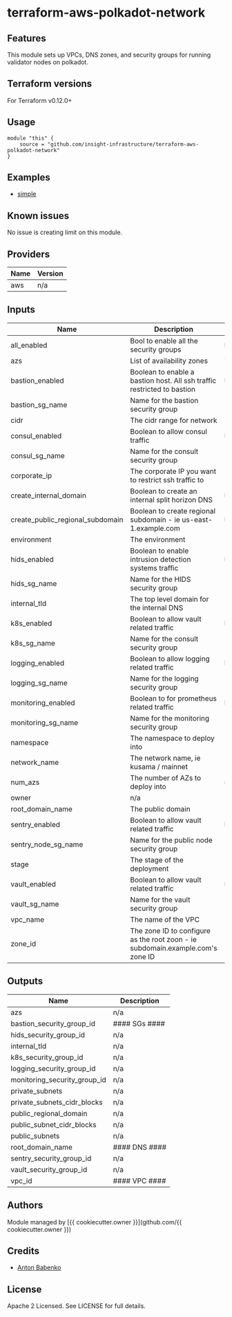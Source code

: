 # terraform-aws-polkadot-network

## Features

This module sets up VPCs, DNS zones, and security groups for running validator nodes on polkadot.

## Terraform versions

For Terraform v0.12.0+

## Usage

```
module "this" {
    source = "github.com/insight-infrastructure/terraform-aws-polkadot-network"
}
```

## Examples

- [simple](https://github.com/insight-infrastructure/terraform-aws-polkadot-network/tree/master/examples/simple)

## Known issues
No issue is creating limit on this module.

<!-- BEGINNING OF PRE-COMMIT-TERRAFORM DOCS HOOK -->
## Providers

| Name | Version |
|------|---------|
| aws | n/a |

## Inputs

| Name | Description | Type | Default | Required |
|------|-------------|------|---------|:-----:|
| all\_enabled | Bool to enable all the security groups | `bool` | `false` | no |
| azs | List of availability zones | `list(string)` | `[]` | no |
| bastion\_enabled | Boolean to enable a bastion host.  All ssh traffic restricted to bastion | `bool` | `false` | no |
| bastion\_sg\_name | Name for the bastion security group | `string` | `"bastion-sg"` | no |
| cidr | The cidr range for network | `string` | `"10.0.0.0/16"` | no |
| consul\_enabled | Boolean to allow consul traffic | `bool` | `false` | no |
| consul\_sg\_name | Name for the consult security group | `string` | `"consul-sg"` | no |
| corporate\_ip | The corporate IP you want to restrict ssh traffic to | `string` | `""` | no |
| create\_internal\_domain | Boolean to create an internal split horizon DNS | `bool` | `false` | no |
| create\_public\_regional\_subdomain | Boolean to create regional subdomain - ie us-east-1.example.com | `bool` | `false` | no |
| environment | The environment | `string` | `""` | no |
| hids\_enabled | Boolean to enable intrusion detection systems traffic | `bool` | `false` | no |
| hids\_sg\_name | Name for the HIDS security group | `string` | `"hids-sg"` | no |
| internal\_tld | The top level domain for the internal DNS | `string` | `"internal"` | no |
| k8s\_enabled | Boolean to allow vault related traffic | `bool` | `false` | no |
| k8s\_sg\_name | Name for the consult security group | `string` | `"k8s-sg"` | no |
| logging\_enabled | Boolean to allow logging related traffic | `bool` | `false` | no |
| logging\_sg\_name | Name for the logging security group | `string` | `"bastion-sg"` | no |
| monitoring\_enabled | Boolean to for prometheus related traffic | `bool` | `false` | no |
| monitoring\_sg\_name | Name for the monitoring security group | `string` | `"monitoring-sg"` | no |
| namespace | The namespace to deploy into | `string` | `""` | no |
| network\_name | The network name, ie kusama / mainnet | `string` | `""` | no |
| num\_azs | The number of AZs to deploy into | `number` | `0` | no |
| owner | n/a | `string` | `""` | no |
| root\_domain\_name | The public domain | `string` | `""` | no |
| sentry\_enabled | Boolean to allow vault related traffic | `bool` | `false` | no |
| sentry\_node\_sg\_name | Name for the public node security group | `string` | `"sentry-sg"` | no |
| stage | The stage of the deployment | `string` | `""` | no |
| vault\_enabled | Boolean to allow vault related traffic | `bool` | `false` | no |
| vault\_sg\_name | Name for the vault security group | `string` | `"bastion-sg"` | no |
| vpc\_name | The name of the VPC | `string` | `""` | no |
| zone\_id | The zone ID to configure as the root zoon - ie subdomain.example.com's zone ID | `string` | `""` | no |

## Outputs

| Name | Description |
|------|-------------|
| azs | n/a |
| bastion\_security\_group\_id | #### SGs #### |
| hids\_security\_group\_id | n/a |
| internal\_tld | n/a |
| k8s\_security\_group\_id | n/a |
| logging\_security\_group\_id | n/a |
| monitoring\_security\_group\_id | n/a |
| private\_subnets | n/a |
| private\_subnets\_cidr\_blocks | n/a |
| public\_regional\_domain | n/a |
| public\_subnet\_cidr\_blocks | n/a |
| public\_subnets | n/a |
| root\_domain\_name | #### DNS #### |
| sentry\_security\_group\_id | n/a |
| vault\_security\_group\_id | n/a |
| vpc\_id | #### VPC #### |

<!-- END OF PRE-COMMIT-TERRAFORM DOCS HOOK -->

## Authors

Module managed by [{{ cookiecutter.owner }}](github.com/{{ cookiecutter.owner }})

## Credits

- [Anton Babenko](https://github.com/antonbabenko)

## License

Apache 2 Licensed. See LICENSE for full details.